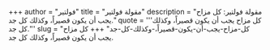 +++
author = "فولتير"
title = "مقولة فولتير"
description = "مقولة فولتير: كل مزاح يجب أن يكون قصيراً، وكذلك كل جد."
quote = '''كل مزاح يجب أن يكون قصيراً، وكذلك كل جد.'''
slug = "كل-مزاح-يجب-أن-يكون-قصيراً،-وكذلك-كل-جد"
+++
كل مزاح يجب أن يكون قصيراً، وكذلك كل جد.
